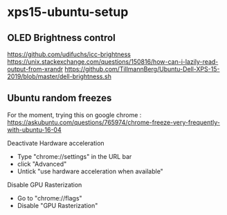 # xps15-ubuntu-setup

## OLED Brightness control

https://github.com/udifuchs/icc-brightness
https://unix.stackexchange.com/questions/150816/how-can-i-lazily-read-output-from-xrandr
https://github.com/TillmannBerg/Ubuntu-Dell-XPS-15-2019/blob/master/dell-brightness.sh

## Ubuntu random freezes

For the moment, trying this on google chrome :
https://askubuntu.com/questions/765974/chrome-freeze-very-frequently-with-ubuntu-16-04

Deactivate Hardware acceleration
- Type "chrome://settings" in the URL bar
- click "Advanced"
- Untick "use hardware acceleration when available"

Disable GPU Rasterization
- Go to "chrome://flags"
- Disable "GPU Rasterization"

